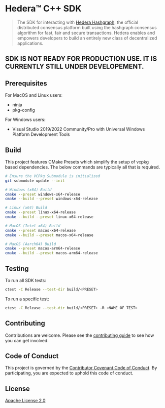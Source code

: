 # Hedera™ C++ SDK

> The SDK for interacting with [Hedera Hashgraph]: the official distributed
> consensus platform built using the hashgraph consensus algorithm for fast,
> fair and secure transactions. Hedera enables and empowers developers to
> build an entirely new class of decentralized applications.

[Hedera Hashgraph]: https://hedera.com

## SDK IS NOT READY FOR PRODUCTION USE. IT IS CURRENTLY STILL UNDER DEVELOPEMENT.

## Prerequisites

For MacOS and Linux users:

- ninja
- pkg-config

For Windows users:

- Visual Studio 2019/2022 Community/Pro with Universal Windows Platform Development Tools

## Build

This project features CMake Presets which simplify the setup of vcpkg based dependencies. The below commands are
typically all that is required.

```sh
# Ensure the VCPkg Submodule is initialized
git submodule update --init

# Windows (x64) Build
cmake --preset windows-x64-release
cmake --build --preset windows-x64-release

# Linux (x64) Build
cmake --preset linux-x64-release
cmake --build --preset linux-x64-release

# MacOS (Intel x64) Build
cmake --preset macos-x64-release
cmake --build --preset macos-x64-release

# MacOS (Aarch64) Build
cmake --preset macos-arm64-release
cmake --build --preset macos-arm64-release
```

## Testing

To run all SDK tests:

```sh
ctest -C Release --test-dir build/<PRESET>
```

To run a specific test:

```sh
ctest -C Release --test-dir build/<PRESET> -R <NAME OF TEST>
```

## Contributing

Contributions are welcome. Please see the
[contributing guide](https://github.com/hashgraph/.github/blob/main/CONTRIBUTING.md)
to see how you can get involved.

## Code of Conduct

This project is governed by the
[Contributor Covenant Code of Conduct](https://github.com/hashgraph/.github/blob/main/CODE_OF_CONDUCT.md). By
participating, you are expected to uphold this code of conduct.

## License

[Apache License 2.0](LICENSE)
